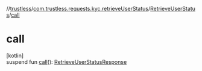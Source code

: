 //[trustless](../../../index.md)/[com.trustless.requests.kyc.retrieveUserStatus](../index.md)/[RetrieveUserStatus](index.md)/[call](call.md)

# call

[kotlin]\
suspend fun [call](call.md)(): [RetrieveUserStatusResponse](../-retrieve-user-status-response/index.md)
